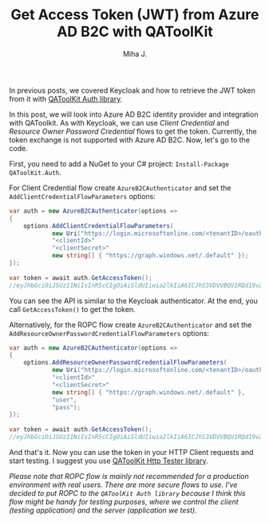 ﻿---
layout: post
title: Get Access Token (JWT) from Azure AD B2C with QAToolKit
excerpt_separator: <!--more-->
author: Miha J.
tags: jwt, qatoolkit, C#, access token, azure ad b2c, ROPC
---
In previous posts, we covered Keycloak and how to retrieve the JWT token from it with [QAToolKit Auth library](https://github.com/qatoolkit/qatoolkit-auth-net).

In this post, we will look into Azure AD B2C identity provider and integration with QAToolkit. As with Keycloak, we can use _Client Credential_ and _Resource Owner Password Credential_ flows to get the token. Currently, the token exchange is not supported with Azure AD B2C. Now, let's go to the code.

First, you need to add a NuGet to your C# project: `Install-Package QAToolKit.Auth`.

For Client Credential flow create `AzureB2CAuthenticator` and set the `AddClientCredentialFlowParameters` options:

```csharp
var auth = new AzureB2CAuthenticator(options =>
{
    options.AddClientCredentialFlowParameters(
            new Uri("https://login.microsoftonline.com/<tenantID>/oauth2/v2.0/token"),
            "<clientId>"
            "<clientSecret>"
            new string[] { "https://graph.windows.net/.default" });
});
            
var token = await auth.GetAccessToken();
//eyJhbGciOiJSUzI1NiIsInR5cCIgOiAiSldUIiwia2lkIiA6ICJhS3VDVVBQV1RQd19vZDdpQUpzcDRPRkoxLXM2d0I5RVgzUDAyODhXRS1FIn0.eyJleHAiOjE2MjMzMDY0NzUsImlhdCI6MTYyMzMwNDY3NSwiYX....
```

You can see the API is similar to the Keycloak authenticator. At the end, you call `GetAccessToken()` to get the token.

Alternatively, for the ROPC flow create `AzureB2CAuthenticator` and set the `AddResourceOwnerPasswordCredentialFlowParameters` options:

```csharp
var auth = new AzureB2CAuthenticator(options =>
{
    options.AddResourceOwnerPasswordCredentialFlowParameters(
            new Uri("https://login.microsoftonline.com/<tenantID>/oauth2/v2.0/token"),
            "<clientId>"
            "<clientSecret>"
            new string[] { "https://graph.windows.net/.default" },
            "user",
            "pass");
});
            
var token = await auth.GetAccessToken();
//eyJhbGciOiJSUzI1NiIsInR5cCIgOiAiSldUIiwia2lkIiA6ICJhS3VDVVBQV1RQd19vZDdpQUpzcDRPRkoxLXM2d0I5RVgzUDAyODhXRS1FIn0.eyJleHAiOjE2MjMzMDY0NzUsImlhdCI6MTYyMzMwNDY3NSwiYX....
```

And that's it. Now you can use the token in your HTTP Client requests and start testing. I suggest you use [QAToolKit Http Tester library](https://github.com/qatoolkit/qatoolkit-engine-httptester-net).

_Please note that ROPC flow is mainly not recommended for a production environment with real users. There are more secure flows to use. I've decided to put ROPC to the `QAToolKit Auth library` because I think this flow might be handy for testing purposes, where we control the client (testing application) and the server (application we test)._